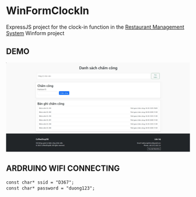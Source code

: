 # WinFormClockIn
ExpressJS project for the clock-in function in the [Restaurant Management System](https://github.com/buihaiduongdev/Restaurant-Management-System) Winform project

## DEMO
![DEMO](https://github.com/buihaiduongdev/project-images/blob/main/ClockInExpressDemo.jpeg)

## ARDRUINO WIFI CONNECTING
```
const char* ssid = "D367";
const char* password = "duong123";
```
